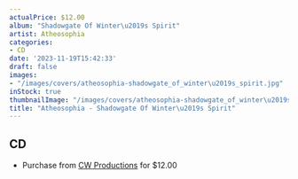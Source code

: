 ```yaml
---
actualPrice: $12.00
album: "Shadowgate Of Winter\u2019s Spirit"
artist: Atheosophia
categories:
- CD
date: '2023-11-19T15:42:33'
draft: false
images:
- "/images/covers/atheosophia-shadowgate_of_winter\u2019s_spirit.jpg"
inStock: true
thumbnailImage: "/images/covers/atheosophia-shadowgate_of_winter\u2019s_spirit-thumb.jpg"
title: "Atheosophia - Shadowgate Of Winter\u2019s Spirit"
---
```


## CD
* Purchase from [CW Productions](https://shop.cwproductions.net/products/atheosophia-shadowgate-of-winter-s-spirit-cd) for $12.00
